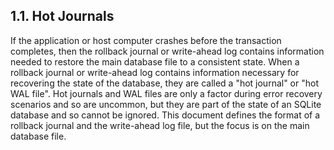 ## 1\.1\. Hot Journals


If the application or
host computer crashes before the transaction completes, then the rollback
journal or write\-ahead log contains information needed 
to restore the main database file to a consistent state. When a rollback 
journal or write\-ahead log contains information necessary for recovering 
the state of the database, they are called a "hot journal" or "hot WAL file".
Hot journals and WAL files are only a factor during error recovery
scenarios and so are uncommon, but they are part of the state of an SQLite
database and so cannot be ignored. This document defines the format
of a rollback journal and the write\-ahead log file, but the focus is
on the main database file.


